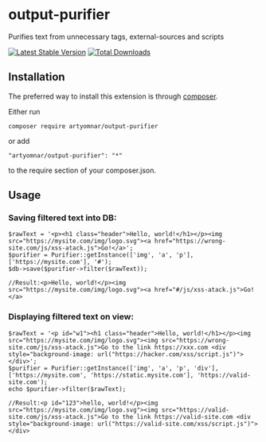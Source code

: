 # output-purifier
Purifies text from unnecessary tags, external-sources and scripts

[![Latest Stable Version](https://poser.pugx.org/artyomnar/output-purifier/v/stable.png)](https://packagist.org/packages/artyomnar/output-purifie)
[![Total Downloads](https://poser.pugx.org/artyomnar/output-purifier/downloads.png)](https://packagist.org/packages/artyomnar/output-purifier)


Installation
------------

The preferred way to install this extension is through [composer](http://getcomposer.org/download/).

Either run

```
composer require artyomnar/output-purifier
```

or add

```
"artyomnar/output-purifier": "*"
```

to the require section of your composer.json.

Usage
------------
### Saving filtered text into DB:
```
$rawText = '<p><h1 class="header">Hello, world!</h1></p><img src="https://mysite.com/img/logo.svg"><a href="https://wrong-site.com/js/xss-atack.js">Go!</a>';
$purifier = Purifier::getInstance(['img', 'a', 'p'], ['https://mysite.com'], '#');
$db->save($purifier->filter($rawText));

//Result:<p>Hello, world!</p><img src="https://mysite.com/img/logo.svg"><a href="#/js/xss-atack.js">Go!</a>
```
### Displaying filtered text on view:
```
$rawText = '<p id="w1"><h1 class="header">Hello, world!</h1></p><img src="https://mysite.com/img/logo.svg"><img src="https://wrong-site.com/js/xss-atack.js">Go to the link https://xxx.com <div style="background-image: url("https://hacker.com/xss/script.js")"></div>';
$purifier = Purifier::getInstance(['img', 'a', 'p', 'div'], ['https://mysite.com', 'https://static.mysite.com'], 'https://valid-site.com');
echo $purifier->filter($rawText);

//Result:<p id="123">hello, world!</p><img src="https://mysite.com/img/logo.svg"><img src="https://valid-site.com/js/xss-atack.js">Go to the link https://valid-site.com <div style="background-image: url("https://valid-site.com/xss/script.js")"></div>
```